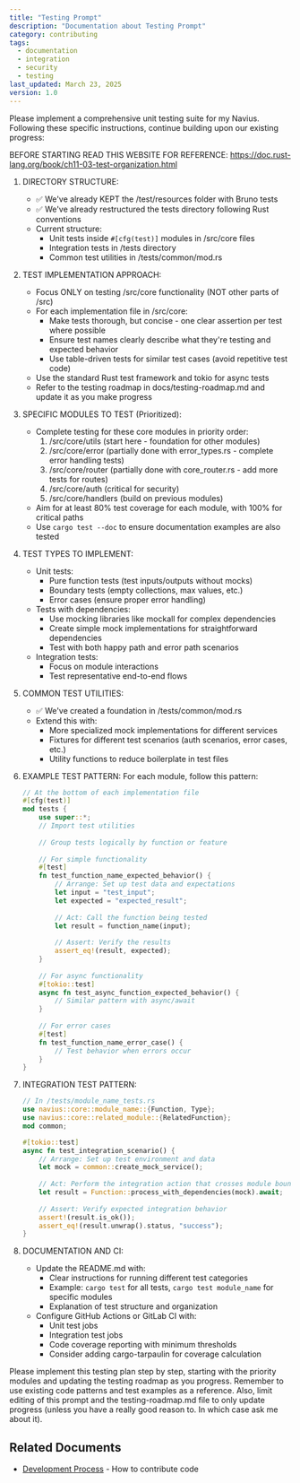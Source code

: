 ```yaml
---
title: "Testing Prompt"
description: "Documentation about Testing Prompt"
category: contributing
tags:
  - documentation
  - integration
  - security
  - testing
last_updated: March 23, 2025
version: 1.0
---
```

Please implement a comprehensive unit testing suite for my Navius. Following these specific instructions, continue building upon our existing progress:

BEFORE STARTING READ THIS WEBSITE FOR REFERENCE: https://doc.rust-lang.org/book/ch11-03-test-organization.html

1. DIRECTORY STRUCTURE:
   - ✅ We've already KEPT the /test/resources folder with Bruno tests
   - ✅ We've already restructured the tests directory following Rust conventions
   - Current structure:
     * Unit tests inside `#[cfg(test)]` modules in /src/core files
     * Integration tests in /tests directory
     * Common test utilities in /tests/common/mod.rs

2. TEST IMPLEMENTATION APPROACH:
   - Focus ONLY on testing /src/core functionality (NOT other parts of /src)
   - For each implementation file in /src/core:
     * Make tests thorough, but concise - one clear assertion per test where possible
     * Ensure test names clearly describe what they're testing and expected behavior
     * Use table-driven tests for similar test cases (avoid repetitive test code)
   - Use the standard Rust test framework and tokio for async tests
   - Refer to the testing roadmap in docs/testing-roadmap.md and update it as you make progress

3. SPECIFIC MODULES TO TEST (Prioritized):
   - Complete testing for these core modules in priority order:
     1. /src/core/utils (start here - foundation for other modules)
     2. /src/core/error (partially done with error_types.rs - complete error handling tests)
     3. /src/core/router (partially done with core_router.rs - add more tests for routes)
     4. /src/core/auth (critical for security)
     5. /src/core/handlers (build on previous modules)
   - Aim for at least 80% test coverage for each module, with 100% for critical paths
   - Use `cargo test --doc` to ensure documentation examples are also tested

4. TEST TYPES TO IMPLEMENT:
   - Unit tests:
     * Pure function tests (test inputs/outputs without mocks)
     * Boundary tests (empty collections, max values, etc.)
     * Error cases (ensure proper error handling)
   - Tests with dependencies:
     * Use mocking libraries like mockall for complex dependencies
     * Create simple mock implementations for straightforward dependencies
     * Test with both happy path and error path scenarios
   - Integration tests:
     * Focus on module interactions
     * Test representative end-to-end flows

5. COMMON TEST UTILITIES:
   - ✅ We've created a foundation in /tests/common/mod.rs
   - Extend this with:
     * More specialized mock implementations for different services
     * Fixtures for different test scenarios (auth scenarios, error cases, etc.)
     * Utility functions to reduce boilerplate in test files

6. EXAMPLE TEST PATTERN:
   For each module, follow this pattern:
   ```rust
   // At the bottom of each implementation file
   #[cfg(test)]
   mod tests {
       use super::*;
       // Import test utilities
       
       // Group tests logically by function or feature
       
       // For simple functionality
       #[test]
       fn test_function_name_expected_behavior() {
           // Arrange: Set up test data and expectations
           let input = "test_input";
           let expected = "expected_result";
           
           // Act: Call the function being tested
           let result = function_name(input);
           
           // Assert: Verify the results
           assert_eq!(result, expected);
       }
       
       // For async functionality
       #[tokio::test]
       async fn test_async_function_expected_behavior() {
           // Similar pattern with async/await
       }
       
       // For error cases
       #[test]
       fn test_function_name_error_case() {
           // Test behavior when errors occur
       }
   }
   ```

7. INTEGRATION TEST PATTERN:
   ```rust
   // In /tests/module_name_tests.rs
   use navius::core::module_name::{Function, Type};
   use navius::core::related_module::{RelatedFunction};
   mod common;
   
   #[tokio::test]
   async fn test_integration_scenario() {
       // Arrange: Set up test environment and data
       let mock = common::create_mock_service();
       
       // Act: Perform the integration action that crosses module boundaries
       let result = Function::process_with_dependencies(mock).await;
       
       // Assert: Verify expected integration behavior
       assert!(result.is_ok());
       assert_eq!(result.unwrap().status, "success");
   }
   ```

8. DOCUMENTATION AND CI:
   - Update the README.md with:
     * Clear instructions for running different test categories
     * Example: `cargo test` for all tests, `cargo test module_name` for specific modules
     * Explanation of test structure and organization
   - Configure GitHub Actions or GitLab CI with:
     * Unit test jobs
     * Integration test jobs
     * Code coverage reporting with minimum thresholds
     * Consider adding cargo-tarpaulin for coverage calculation

Please implement this testing plan step by step, starting with the priority modules and updating the testing roadmap as you progress. Remember to use existing code patterns and test examples as a reference. Also, limit editing of this prompt and the testing-roadmap.md file to only update progress (unless you have a really good reason to. In which case ask me about it).

## Related Documents
- [Development Process](/docs/contributing/development-process.md) - How to contribute code

